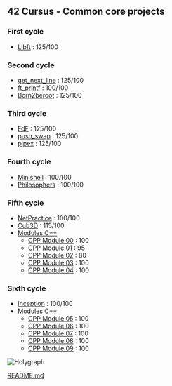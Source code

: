 ## 42 Cursus - Common core projects

### First cycle
- [Libft](https://github.com/titouanck/42-Libft) : 125/100

### Second cycle
- [get_next_line](https://github.com/titouanck/42-get_next_line) : 125/100
- [ft_printf](https://github.com/titouanck/42-ft_printf) : 100/100
- [Born2beroot](https://github.com/titouanck/42-Born2beroot) : 125/100

### Third cycle
- [FdF](https://github.com/titouanck/42-FdF) : 125/100
- [push_swap](https://github.com/titouanck/42-push_swap) : 125/100
- [pipex](https://github.com/titouanck/42-pipex) : 125/100

### Fourth cycle
- [Minishell](https://github.com/titouanck/42-Minishell) : 100/100
- [Philosophers](https://github.com/titouanck/42-Philosophers) : 100/100

### Fifth cycle
- [NetPractice](https://cdn.intra.42.fr/pdf/pdf/79776/en.subject.pdf) : 100/100
- [Cub3D](https://github.com/Victordeleusse/Ecole-42-Cub3D) : 115/100
- [Modules C++](https://github.com/titouanck/42-CPP_Modules)
  -  [CPP Module 00](https://github.com/titouanck/42-CPP_Modules/tree/main/CPP_00) : 100
  -  [CPP Module 01](https://github.com/titouanck/42-CPP_Modules/tree/main/CPP_01) : 95
  -  [CPP Module 02](https://github.com/titouanck/42-CPP_Modules/tree/main/CPP_02) : 80
  -  [CPP Module 03](https://github.com/titouanck/42-CPP_Modules/tree/main/CPP_03) : 100
  -  [CPP Module 04](https://github.com/titouanck/42-CPP_Modules/tree/main/CPP_04) : 100

### Sixth cycle
- [Inception](https://github.com/titouanck/42-Inception) : 100/100
- [Modules C++](https://github.com/titouanck/42-CPP_Modules)
  -  [CPP Module 05](https://github.com/titouanck/42-CPP_Modules/tree/main/CPP_05) : 100
  -  [CPP Module 06](https://github.com/titouanck/42-CPP_Modules/tree/main/CPP_06) : 100
  -  [CPP Module 07](https://github.com/titouanck/42-CPP_Modules/tree/main/CPP_07) : 100
  -  [CPP Module 08](https://github.com/titouanck/42-CPP_Modules/tree/main/CPP_08) : 100
  -  [CPP Module 09](https://github.com/titouanck/42-CPP_Modules/tree/main/CPP_09) : 100

![Holygraph](https://github.com/titouanck/42-cursus/assets/87268044/06fc4b00-ba4f-4b83-af3a-07824c2e9fcb)

[README.md](README.md)
